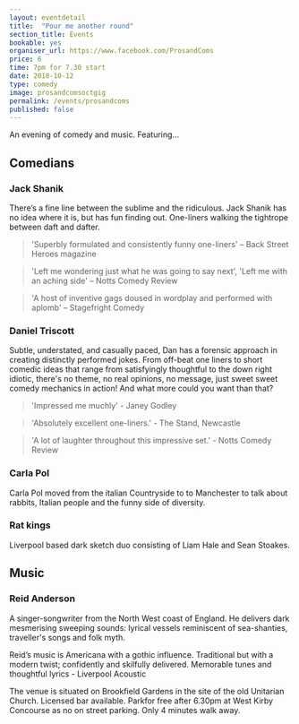 ```yaml
---
layout: eventdetail
title:  "Pour me another round"
section_title: Events
bookable: yes
organiser_url: https://www.facebook.com/ProsandComs
price: 6
time: 7pm for 7.30 start
date: 2018-10-12
type: comedy
image: prosandcomsoctgig
permalink: /events/prosandcoms
published: false
---
```


An evening of comedy and music. Featuring...

## Comedians

### Jack Shanik

There’s a fine line between the sublime and the ridiculous. Jack Shanik has no idea where it is, but has fun finding out. One-liners walking the tightrope between daft and dafter.

> 'Superbly formulated and consistently funny one-liners' – Back Street Heroes magazine

> 'Left me wondering just what he was going to say next', 'Left me with an aching side' – Notts Comedy Review

> 'A host of inventive gags doused in wordplay and performed with aplomb' – Stagefright Comedy

### Daniel Triscott

Subtle, understated, and casually paced, Dan has a forensic approach in creating distinctly performed jokes. From off-beat one liners to short comedic ideas that range from satisfyingly thoughtful to the down right idiotic, there's no theme, no real opinions, no message, just sweet sweet comedy mechanics in action! And what more could you want than that?

> 'Impressed me muchly' - Janey Godley

> 'Absolutely excellent one-liners.' - The Stand, Newcastle

> 'A lot of laughter throughout this impressive set.' - Notts Comedy Review

### Carla Pol

Carla Pol moved from the italian Countryside to to Manchester to talk about rabbits, Italian people and the funny side of diversity.

### Rat kings

Liverpool based dark sketch duo consisting of Liam Hale and Sean Stoakes.

## Music

### Reid Anderson

A singer-songwriter from the North West coast of England. He delivers dark mesmerising sweeping sounds: lyrical vessels reminiscent of sea-shanties, traveller's songs and folk myth.

Reid’s music is Americana with a gothic influence. Traditional but with a modern twist; confidently and skilfully delivered. Memorable tunes and thoughtful lyrics - Liverpool Acoustic


The venue is situated on Brookfield Gardens in the site of the old Unitarian Church. Licensed bar available. Parkfor free after 6.30pm at West Kirby Concourse as no on street parking. Only 4 minutes walk away.
